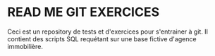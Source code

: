 # READ ME GIT EXERCICES
Ceci est un repository de tests et d'exercices pour s'entrainer à git.
Il contient des scripts SQL requétant sur une base fictive d'agence immobilière.
